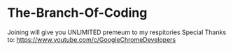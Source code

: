 # The-Branch-Of-Coding
Joining will give you UNLIMITED premeum to my respitories
Special Thanks to: https://www.youtube.com/c/GoogleChromeDevelopers
